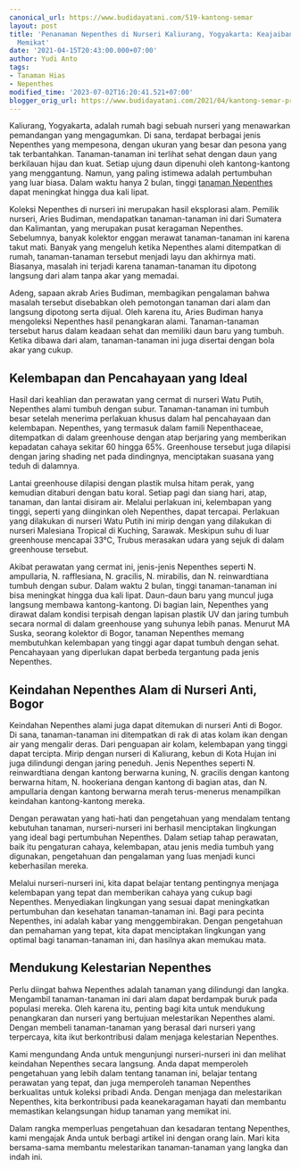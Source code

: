 ```yaml
---
canonical_url: https://www.budidayatani.com/519-kantong-semar
layout: post
title: 'Penanaman Nepenthes di Nurseri Kaliurang, Yogyakarta: Keajaiban Tanaman yang
  Memikat'
date: '2021-04-15T20:43:00.000+07:00'
author: Yudi Anto
tags:
- Tanaman Hias
- Nepenthes
modified_time: '2023-07-02T16:20:41.521+07:00'
blogger_orig_url: https://www.budidayatani.com/2021/04/kantong-semar-prima-dari-rimba.html
---
```


<p>Kaliurang, Yogyakarta, adalah rumah bagi sebuah nurseri yang menawarkan pemandangan yang mengagumkan. Di sana, terdapat berbagai jenis Nepenthes yang mempesona, dengan ukuran yang besar dan pesona yang tak terbantahkan. Tanaman-tanaman ini terlihat sehat dengan daun yang berkilauan hijau dan kuat. Setiap ujung daun dipenuhi oleh kantong-kantong yang menggantung. Namun, yang paling istimewa adalah pertumbuhan yang luar biasa. Dalam waktu hanya 2 bulan, tinggi <a href="https://www.budidayatani.com/search/label/Nepenthes">tanaman Nepenthes</a> dapat meningkat hingga dua kali lipat.</p><p>Koleksi Nepenthes di nurseri ini merupakan hasil eksplorasi alam. Pemilik nurseri, Aries Budiman, mendapatkan tanaman-tanaman ini dari Sumatera dan Kalimantan, yang merupakan pusat keragaman Nepenthes. Sebelumnya, banyak kolektor enggan merawat tanaman-tanaman ini karena takut mati. Banyak yang mengeluh ketika Nepenthes alami ditempatkan di rumah, tanaman-tanaman tersebut menjadi layu dan akhirnya mati. Biasanya, masalah ini terjadi karena tanaman-tanaman itu dipotong langsung dari alam tanpa akar yang memadai.</p><p>Adeng, sapaan akrab Aries Budiman, membagikan pengalaman bahwa masalah tersebut disebabkan oleh pemotongan tanaman dari alam dan langsung dipotong serta dijual. Oleh karena itu, Aries Budiman hanya mengoleksi Nepenthes hasil penangkaran alami. Tanaman-tanaman tersebut harus dalam keadaan sehat dan memiliki daun baru yang tumbuh. Ketika dibawa dari alam, tanaman-tanaman ini juga disertai dengan bola akar yang cukup.</p><h2>Kelembapan dan Pencahayaan yang Ideal</h2><p>Hasil dari keahlian dan perawatan yang cermat di nurseri Watu Putih, Nepenthes alami tumbuh dengan subur. Tanaman-tanaman ini tumbuh besar setelah menerima perlakuan khusus dalam hal pencahayaan dan kelembapan. Nepenthes, yang termasuk dalam famili Nepenthaceae, ditempatkan di dalam greenhouse dengan atap berjaring yang memberikan kepadatan cahaya sekitar 60 hingga 65%. Greenhouse tersebut juga dilapisi dengan jaring shading net pada dindingnya, menciptakan suasana yang teduh di dalamnya.</p><p>Lantai greenhouse dilapisi dengan plastik mulsa hitam perak, yang kemudian ditaburi dengan batu koral. Setiap pagi dan siang hari, atap, tanaman, dan lantai disiram air. Melalui perlakuan ini, kelembapan yang tinggi, seperti yang diinginkan oleh Nepenthes, dapat tercapai. Perlakuan yang dilakukan di nurseri Watu Putih ini mirip dengan yang dilakukan di nurseri Malesiana Tropical di Kuching, Sarawak. Meskipun suhu di luar greenhouse mencapai 33°C, Trubus merasakan udara yang sejuk di dalam greenhouse tersebut.</p><p>Akibat perawatan yang cermat ini, jenis-jenis Nepenthes seperti N. ampullaria, N. rafflesiana, N. gracilis, N. mirabilis, dan N. reinwardtiana tumbuh dengan subur. Dalam waktu 2 bulan, tinggi tanaman-tanaman ini bisa meningkat hingga dua kali lipat. Daun-daun baru yang muncul juga langsung membawa kantong-kantong. Di bagian lain, Nepenthes yang dirawat dalam kondisi terpisah dengan lapisan plastik UV dan jaring tumbuh secara normal di dalam greenhouse yang suhunya lebih panas. Menurut MA Suska, seorang kolektor di Bogor, tanaman Nepenthes memang membutuhkan kelembapan yang tinggi agar dapat tumbuh dengan sehat. Pencahayaan yang diperlukan dapat berbeda tergantung pada jenis Nepenthes.</p><h2>Keindahan Nepenthes Alam di Nurseri Anti, Bogor</h2><p>Keindahan Nepenthes alami juga dapat ditemukan di nurseri Anti di Bogor. Di sana, tanaman-tanaman ini ditempatkan di rak di atas kolam ikan dengan air yang mengalir deras. Dari penguapan air kolam, kelembapan yang tinggi dapat tercipta. Mirip dengan nurseri di Kaliurang, kebun di Kota Hujan ini juga dilindungi dengan jaring peneduh. Jenis Nepenthes seperti N. reinwardtiana dengan kantong berwarna kuning, N. gracilis dengan kantong berwarna hitam, N. hookeriana dengan kantong di bagian atas, dan N. ampullaria dengan kantong berwarna merah terus-menerus menampilkan keindahan kantong-kantong mereka.</p><p>Dengan perawatan yang hati-hati dan pengetahuan yang mendalam tentang kebutuhan tanaman, nurseri-nurseri ini berhasil menciptakan lingkungan yang ideal bagi pertumbuhan Nepenthes. Dalam setiap tahap perawatan, baik itu pengaturan cahaya, kelembapan, atau jenis media tumbuh yang digunakan, pengetahuan dan pengalaman yang luas menjadi kunci keberhasilan mereka.</p><p>Melalui nurseri-nurseri ini, kita dapat belajar tentang pentingnya menjaga kelembapan yang tepat dan memberikan cahaya yang cukup bagi Nepenthes. Menyediakan lingkungan yang sesuai dapat meningkatkan pertumbuhan dan kesehatan tanaman-tanaman ini. Bagi para pecinta Nepenthes, ini adalah kabar yang menggembirakan. Dengan pengetahuan dan pemahaman yang tepat, kita dapat menciptakan lingkungan yang optimal bagi tanaman-tanaman ini, dan hasilnya akan memukau mata.</p><h2>Mendukung Kelestarian Nepenthes</h2><p>Perlu diingat bahwa Nepenthes adalah tanaman yang dilindungi dan langka. Mengambil tanaman-tanaman ini dari alam dapat berdampak buruk pada populasi mereka. Oleh karena itu, penting bagi kita untuk mendukung penangkaran dan nurseri yang bertujuan melestarikan Nepenthes alami. Dengan membeli tanaman-tanaman yang berasal dari nurseri yang terpercaya, kita ikut berkontribusi dalam menjaga kelestarian Nepenthes.</p><p>Kami mengundang Anda untuk mengunjungi nurseri-nurseri ini dan melihat keindahan Nepenthes secara langsung. Anda dapat memperoleh pengetahuan yang lebih dalam tentang tanaman ini, belajar tentang perawatan yang tepat, dan juga memperoleh tanaman Nepenthes berkualitas untuk koleksi pribadi Anda. Dengan menjaga dan melestarikan Nepenthes, kita berkontribusi pada keanekaragaman hayati dan membantu memastikan kelangsungan hidup tanaman yang memikat ini.</p><p>Dalam rangka memperluas pengetahuan dan kesadaran tentang Nepenthes, kami mengajak Anda untuk berbagi artikel ini dengan orang lain. Mari kita bersama-sama membantu melestarikan tanaman-tanaman yang langka dan indah ini.</p>